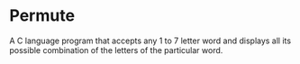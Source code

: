 # Permute
A C language program that accepts any 1 to 7 letter word and displays all its possible combination of the letters of the particular word. 
